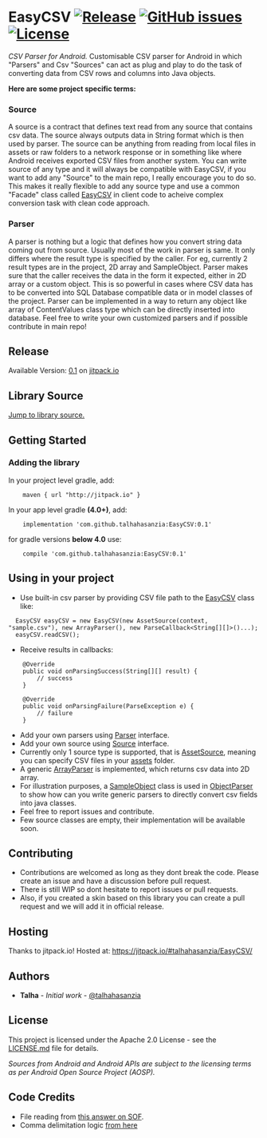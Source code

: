 # EasyCSV  [![Release](https://jitpack.io/v/talhahasanzia/EasyCSV.svg)](https://jitpack.io/#talhahasanzia/EasyCSV/0.1)  [![GitHub issues](https://img.shields.io/github/issues/talhahasanzia/EasyCSV.svg)](https://github.com/talhahasanzia/EasyCSV/issues)   [![License](https://img.shields.io/badge/License-Apache%202.0-blue.svg)](https://opensource.org/licenses/Apache-2.0)
*CSV Parser for Android.*
Customisable CSV parser for Android in which "Parsers" and Csv "Sources" can act as plug and play to do the task of converting data from CSV rows and columns into Java objects.

**Here are some project specific terms:**

### Source
A source is a contract that defines text read from any source that contains csv data. The source always outputs data in String format which is then used by parser. The source can be anything from reading from local files in assets or raw folders to a network response or in something like where Android receives exported CSV files from another system. You can write source of any type and it will always be compatible with EasyCSV, if you want to add any "Source" to the main repo, I really encourage you to do so. This makes it really flexible to add any source type and use a common "Facade" class called [EasyCSV](https://github.com/talhahasanzia/EasyCSV/blob/master/easycsvlibrary/src/main/java/com/talhahasanzia/csv/lib/EasyCSV.java) in client code to acheive complex conversion task with clean code approach.


### Parser
A parser is nothing but a logic that defines how you convert string data coming out from source. Usually most of the work in parser is same. It only differs where the result type is specified by the caller. For eg, currently 2 result types are in the project, 2D array and SampleObject. Parser makes sure that the caller receives the data in the form it expected, either in 2D array or a custom object. This is so powerful in cases where CSV data has to be converted into SQL Database compatible data or in model classes of the project. Parser can be implemented in a way to return any object like array of ContentValues class type which can be directly inserted into database. Feel free to write your own customized parsers and if possible contribute in main repo!



## Release
Available Version:  [0.1](https://github.com/talhahasanzia/EasyCSV/releases/tag/0.1) on [jitpack.io](https://jitpack.io/#talhahasanzia/EasyCSV/0.1) 


## Library Source
[Jump to library source.](https://github.com/talhahasanzia/EasyCSV/tree/master/easycsvlibrary/src/main/java/com/talhahasanzia/csv)

## Getting Started

### Adding the library

In your project level gradle, add:
```
    maven { url "http://jitpack.io" }
```

In your app level gradle **(4.0+)**, add:
```
    implementation 'com.github.talhahasanzia:EasyCSV:0.1'
```
for gradle versions **below 4.0** use:
```
    compile 'com.github.talhahasanzia:EasyCSV:0.1'
```
## Using in your project
- Use built-in csv parser by providing CSV file path to the [EasyCSV](https://github.com/talhahasanzia/EasyCSV/blob/master/easycsvlibrary/src/main/java/com/talhahasanzia/csv/lib/EasyCSV.java) class like:
```
  EasyCSV easyCSV = new EasyCSV(new AssetSource(context, "sample.csv"), new ArrayParser(), new ParseCallback<String[][]>()...);
  easyCSV.readCSV();
 ```
- Receive results in callbacks:
```
    @Override
    public void onParsingSuccess(String[][] result) {
        // success
    }

    @Override
    public void onParsingFailure(ParseException e) {
        // failure
    }
```

- Add your own parsers using [Parser](https://github.com/talhahasanzia/EasyCSV/blob/master/easycsvlibrary/src/main/java/com/talhahasanzia/csv/core/Parser.java) interface.
- Add your own source using [Source](https://github.com/talhahasanzia/EasyCSV/blob/master/easycsvlibrary/src/main/java/com/talhahasanzia/csv/core/Source.java) interface.
- Currently only 1 source type is supported, that is [AssetSource](https://github.com/talhahasanzia/EasyCSV/blob/master/easycsvlibrary/src/main/java/com/talhahasanzia/csv/sources/AssetSource.java), meaning you can specify CSV files in your [assets](https://github.com/talhahasanzia/EasyCSV/tree/master/app/src/main/assets) folder.
- A generic [ArrayParser](https://github.com/talhahasanzia/EasyCSV/blob/master/easycsvlibrary/src/main/java/com/talhahasanzia/csv/parsers/ArrayParser.java) is implemented, which returns csv data into 2D array. 
- For illustration purposes, a [SampleObject](https://github.com/talhahasanzia/EasyCSV/blob/master/easycsvlibrary/src/main/java/com/talhahasanzia/csv/models/SampleObject.java) class is used in [ObjectParser](https://github.com/talhahasanzia/EasyCSV/blob/master/easycsvlibrary/src/main/java/com/talhahasanzia/csv/parsers/SampleObjectParser.java) to show how can you write generic parsers to directly convert csv fields into java classes.
- Feel free to report issues and contribute.
- Few source classes are empty, their implementation will be available soon.
  


## Contributing

- Contributions are welcomed as long as they dont break the code. Please create an issue and have a discussion before pull request.
- There is still WIP so dont hesitate to report issues or pull requests.
- Also, if you created a skin based on this library you can create a pull request and we will add it in official release.


## Hosting

Thanks to jitpack.io! Hosted at: https://jitpack.io/#talhahasanzia/EasyCSV/

## Authors

* **Talha** - *Initial work* - [@talhahasanzia](https://github.com/talhahasanzia)

## License

This project is licensed under the Apache 2.0 License - see the [LICENSE.md](https://github.com/talhahasanzia/EasyCSV/blob/master/LICENSE) file for details.

*Sources from Android and Android APIs are subject to the licensing terms as per Android Open Source Project (AOSP).*


## Code Credits
- File reading from [this answer on SOF](https://stackoverflow.com/a/9544781/4856761).
- Comma delimitation logic [from here](https://stackoverflow.com/a/15739087/4856761)
